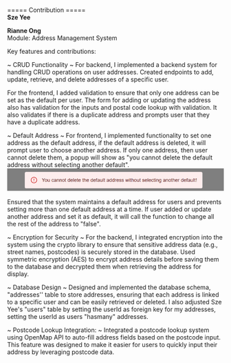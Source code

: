 ===== Contribution ===== <br>
**Sze Yee**


**Rianne Ong**<br>
Module: Address Management System

Key features and contributions:

~ CRUD Functionality ~
For backend, I implemented a backend system for handling CRUD operations on user addresses.
Created endpoints to add, update, retrieve, and delete addresses of a specific user.

For the frontend, I added validation to ensure that only one address can be set as the default per user. The form for adding or updating the address also has validation for the inputs and postal code lookup with validation. It also validates if there is a duplicate address and prompts user that they have a duplicate address.  

~ Default Address ~
For frontend, I implemented functionality to set one address as the default address, if the default address is deleted, it will prompt user to choose another address. If only one address, then user cannot delete them, a popup will show as "you cannot delete the default address without selecting another default".
![alt text](image-7.png)

Ensured that the system maintains a default address for users and prevents setting more than one default address at a time.
If user added or update another address and set it as default, it will call the function to change all the rest of the address to "false".

~ Encryption for Security ~
For the backend, I integrated encryption into the system using the crypto library to ensure that sensitive address data (e.g., street names, postcodes) is securely stored in the database.
Used symmetric encryption (AES) to encrypt address details before saving them to the database and decrypted them when retrieving the address for display.

~ Database Design ~
Designed and implemented the database schema, "addresses'' table to store addresses, ensuring that each address is linked to a specific user and can be easily retrieved or deleted. I also adjusted Sze Yee's "users" table by setting the userId as foreign key for my addresses, setting the userId as users "hasmany" addresses.

~ Postcode Lookup Integration: ~
Integrated a postcode lookup system using OpenMap API to auto-fill address fields based on the postcode input.
This feature was designed to make it easier for users to quickly input their address by leveraging postcode data.
